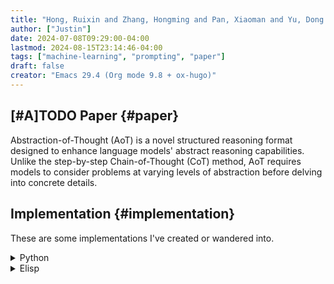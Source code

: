 ```yaml
---
title: "Hong, Ruixin and Zhang, Hongming and Pan, Xiaoman and Yu, Dong and Zhang, Changshui :: Abstraction-of-Thought Makes Language Models Better Reasoners"
author: ["Justin"]
date: 2024-07-08T09:29:00-04:00
lastmod: 2024-08-15T23:14:46-04:00
tags: ["machine-learning", "prompting", "paper"]
draft: false
creator: "Emacs 29.4 (Org mode 9.8 + ox-hugo)"
---
```


<div class="outline-1 jvc">

## <span class="org-priority priority-A">[#A]</span><span class="org-todo todo TODO">TODO</span> Paper {#paper}

Abstraction-of-Thought (AoT) is a novel structured reasoning format designed to
enhance language models' abstract reasoning capabilities. Unlike the
step-by-step Chain-of-Thought (CoT) method, AoT requires models to consider
problems at varying levels of abstraction before delving into concrete details.

</div>

<div class="outline-1 jvc">

## Implementation {#implementation}

These are some implementations I've created or wandered into.

<details>
<summary>Python</summary>
<div class="details">

The python one I created myself, was pondering using it for some of my projects.

```python

import openai

client = openai.OpenAI()

def abstraction_of_thought(problem):
    # Step 1: High-level planning
    high_level_prompt = f"""Problem: {problem}

    Let's think logically and provide an abstract higher-order plan on how to
    solve this kind of problem. Don't dive into small details, only provide
    a high-level plan."""

    high_level_response = client.chat.completions.create(
        model="gpt-3.5-turbo",
        messages=[{"role": "user", "content": high_level_prompt}]
    )
    high_level_plan = high_level_response.choices[0].message.content

    # Step 2: Detailed planning
    detailed_prompt = f"""High-level plan: {high_level_plan}

    Provide a more detailed plan. What specific steps should we take? On
    what details should we pay attention?"""

    detailed_response = client.chat.completions.create(
        model="gpt-3.5-turbo",
        messages=[{"role": "user", "content": detailed_prompt}]
    )
    detailed_plan = detailed_response.choices[0].message.content

    # Step 3: Problem-solving
    solve_prompt = f"""Problem: {problem}
    High-level plan: {high_level_plan}
    Detailed plan: {detailed_plan}

    Now, apply this plan to solve the problem and provide the final solution."""

    solve_response = client.chat.completions.create(
        model="gpt-3.5-turbo",
        messages=[{"role": "user", "content": solve_prompt}]
    )
    solution = solve_response.choices[0].message.content

    # Step 4: Summarizing
    summary_prompt = f"""Solution: {solution}

    Provide a short, concise final answer based on this solution."""

    summary_response = client.chat.completions.create(
        model="gpt-3.5-turbo",
        messages=[{"role": "user", "content": summary_prompt}]
    )
    final_answer = summary_response.choices[0].message.content

    return {
        "high_level_plan": high_level_plan,
        "detailed_plan": detailed_plan,
        "solution": solution,
        "final_answer": final_answer
    }

# Example usage
problem = """I have an orange, five raspberries, two books,
             three plums, a pencil, and a grape. How many fruits do I have?"""
result = abstraction_of_thought(problem)

print("High-level plan:", result["high_level_plan"])
print("\nDetailed plan:", result["detailed_plan"])
print("\nSolution:", result["solution"])
print("\nFinal answer:", result["final_answer"])
```

</div>
</details>

<details>
<summary>Elisp</summary>
<div class="details">

This elisp implementation is in the
[GitHub - s-kostyaev/ellama](https://github.com/s-kostyaev/ellama) package.

```elisp
This is an elisp implementation of abstraction of thought

(defun ellama-solve-reasoning-problem (problem)
  "Solve reasoning PROBLEM with absctraction of thought.
Problem will be solved with the chain of questions to LLM."
  (interactive "sProblem: ")
  (ellama-chain
   problem
   '((:chat t
        :transform (lambda (problem _)
             (format "Problem:
%s

Let's think logically and provide abstract higher order plan how to solve this
kind of problems. Don't dive into small details only provide high-level plan."
                     problem)))
     (:chat t
        :transform (lambda ( )
             "Provide more detailed plan. On what details should we pay attention?"))
     (:chat t
        :transform (lambda ( )
             "Now revise the plan and provide the final solution."))
     (:chat t
        :transform (lambda ( )
             "Provide short final answer based on final solution.")))))
```

</div>
</details>

</div>
